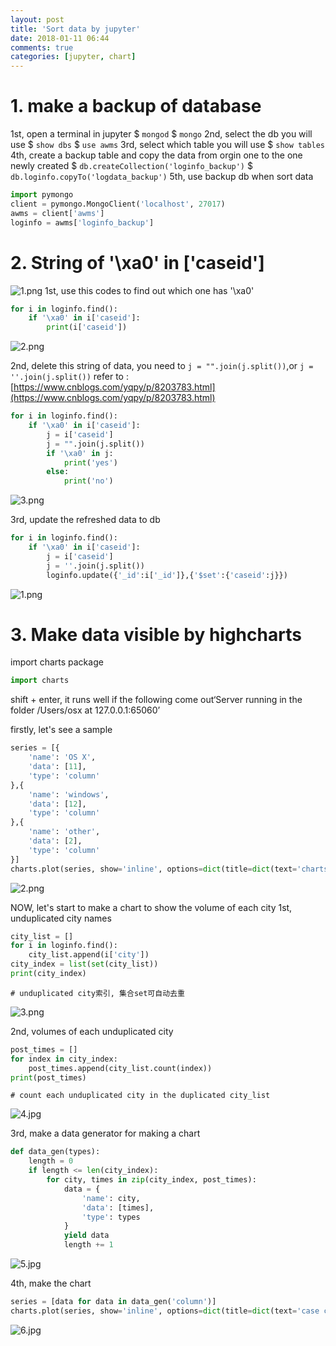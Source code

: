 ```yaml
---
layout: post
title: 'Sort data by jupyter'
date: 2018-01-11 06:44
comments: true
categories: [jupyter, chart]
---
```

# 1. make a backup of database
1st, open a terminal in jupyter
$ ```mongod```
$ ```mongo```
2nd, select the db you will use
$ ```show dbs```
$ ```use awms```
3rd, select which table you will use
$ ```show tables```
4th, create a backup table and copy the data from orgin one to the one newly created
$ ```db.createCollection('loginfo_backup')```
$ ```db.loginfo.copyTo('logdata_backup')```
5th, use backup db when sort data
```python
import pymongo
client = pymongo.MongoClient('localhost', 27017)
awms = client['awms']
loginfo = awms['loginfo_backup']
```

# 2. String of '\xa0' in ['caseid']

![1.png](http://user-image.logdown.io/user/42937/blog/39533/post/4734411/FlGFz0ZTQmFaPfkbU1p7_1.png)
1st, use this codes to find out which one has '\xa0'
```python
for i in loginfo.find():
    if '\xa0' in i['caseid']:
        print(i['caseid'])
```

![2.png](http://user-image.logdown.io/user/42937/blog/39533/post/4734411/v9hToJhOSBOakpFsWitF_2.png)

2nd, delete this string of data, you need to ```j = "".join(j.split())```,or ```j = ''.join(j.split())```
refer to :[https://www.cnblogs.com/yqpy/p/8203783.html](https://www.cnblogs.com/yqpy/p/8203783.html)
```python
for i in loginfo.find():
    if '\xa0' in i['caseid']:
        j = i['caseid']
        j = "".join(j.split())
        if '\xa0' in j:
            print('yes')
        else:
            print('no')
```

![3.png](http://user-image.logdown.io/user/42937/blog/39533/post/4734411/ygx6Co5RWexSkayag1CJ_3.png)

3rd, update the refreshed data to db
```python
for i in loginfo.find():
    if '\xa0' in i['caseid']:
        j = i['caseid']
        j = ''.join(j.split())
        loginfo.update({'_id':i['_id']},{'$set':{'caseid':j}})
```
![1.png](http://user-image.logdown.io/user/42937/blog/39533/post/4734411/BxAQSs23SmOKiV1YY2Gv_1.png)

# 3. Make data visible by highcharts

import charts package 
```python
import charts
```
shift + enter, it runs well if the following come out‘Server running in the folder /Users/osx at 127.0.0.1:65060’

firstly, let's see a sample

```python
series = [{
    'name': 'OS X',
    'data': [11],
    'type': 'column'
},{
    'name': 'windows',
    'data': [12],
    'type': 'column'
},{
    'name': 'other',
    'data': [2],
    'type': 'column'
}]
charts.plot(series, show='inline', options=dict(title=dict(text='charts are nice!')))
```

![2.png](http://user-image.logdown.io/user/42937/blog/39533/post/4734411/UxyPOH4GTHygDqx9hiV6_2.png)

NOW, let's start to make a chart to show the volume of each city
1st, unduplicated city names
```python
city_list = []
for i in loginfo.find():
    city_list.append(i['city'])
city_index = list(set(city_list))
print(city_index)
```
    # unduplicated city索引, 集合set可自动去重
![3.png](http://user-image.logdown.io/user/42937/blog/39533/post/4734411/i4cAurYwR3GMDsjSbT4U_3.png)

2nd, volumes of each unduplicated city
```python
post_times = []
for index in city_index:
    post_times.append(city_list.count(index))
print(post_times)
```
    # count each unduplicated city in the duplicated city_list
    
![4.jpg](http://user-image.logdown.io/user/42937/blog/39533/post/4734411/hDSSv4gMTSOsA4ci2viQ_4.jpg)
    
 3rd, make a data generator for making a chart 
```python
def data_gen(types):
    length = 0
    if length <= len(city_index):
        for city, times in zip(city_index, post_times):
            data = {
                'name': city,
                'data': [times],
                'type': types
            }
            yield data
            length += 1
```
![5.jpg](http://user-image.logdown.io/user/42937/blog/39533/post/4734411/gL5IFhd8TEauzgBQ4FuR_5.jpg)

4th, make the chart
```python
series = [data for data in data_gen('column')]
charts.plot(series, show='inline', options=dict(title=dict(text='case city')))
```

![6.jpg](http://user-image.logdown.io/user/42937/blog/39533/post/4734411/ACLdbUQRlKTFhl9BdfIP_6.jpg)
